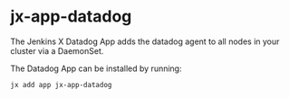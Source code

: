 # jx-app-datadog

The Jenkins X Datadog App adds the datadog agent to all nodes in your cluster via a DaemonSet.

The Datadog App can be installed by running:

`jx add app jx-app-datadog`
